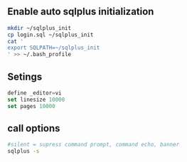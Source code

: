 ## Enable auto sqlplus initialization

~~~sh
mkdir ~/sqlplus_init
cp login.sql ~/sqlplus_init
cat '
export SQLPATH=~/sqlplus_init
' >> ~/.bash_profile
~~~

## Setings

~~~ SQL
define _editor=vi
set linesize 10000
set pages 10000
~~~

## call options

~~~bash
#silent = supress command prompt, command echo, banner
sqlplus -s
~~~
